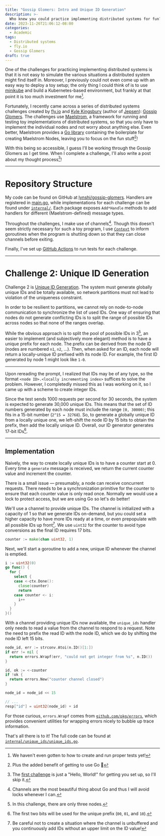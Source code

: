 ```yaml
---
title: "Gossip Glomers: Intro and Unique ID Generation"
description: >-
  Who knew you could practice implementing distributed systems for fun?
date: 2023-11-26T21:06:12-08:00
categories:
  - Academic
tags:
  - Distributed systems
  - fly.io
  - Gossip Glomers
draft: true
---
```


One of the challenges for practicing implementing distributed systems is that it is not easy to simulate the various situations a distributed system might find itself in. Moreover, I previously could not even come up with an easy way to deploy a toy setup; the only thing I could think of is to use [minikube](https://minikube.sigs.k8s.io/docs/) and build a Kubernetes-based environment, but frankly at that point it is too much investment for me[^0].

Fortunately, I recently came across a series of distributed systems challenges created by [fly.io](https://fly.io/) and [Kyle Kingsbury](https://aphyr.com/about) (author of [Jepsen](https://jepsen.io/)): [Gossip Glomers](https://fly.io/dist-sys/). The challenges use [Maelstrom](https://github.com/jepsen-io/maelstrom), a framework for running and testing toy implementations of distributed systems, so that you only have to implement the individual nodes and not worry about anything else. Even better, Maelstrom provides a [Go library](https://pkg.go.dev/github.com/jepsen-io/maelstrom/demo/go) containing the boilerplate for creating Maelstrom Nodes, leaving you to focus on the fun stuff[^1]!

With this being so accessible, I guess I'll be working through the Gossip Glomers as I get time. When I complete a challenge, I'll also write a post about my thought process[^2]!

---
# Repository Structure
My code can be found on GitHub at [lynshi/gossip-glomers](https://github.com/lynshi/gossip-glomers). Handlers are registered in [main.go](https://github.com/lynshi/gossip-glomers/blob/main/main.go), while implementations for each challenge can be found under [`internal/`](https://github.com/lynshi/gossip-glomers/tree/main/internal). Each package exposes `Add*Handle` methods to add handlers for different (Maelstrom-defined) message types.

Throughout the challenges, I make use of channels[^5]. Though this doesn't seem strictly necessary for such a toy program, I use [`Context`](https://pkg.go.dev/context) to inform goroutines when the program is shutting down so that they can close channels before exiting.

Finally, I've set up [GitHub Actions](https://github.com/lynshi/gossip-glomers/blob/main/.github/workflows/tests.yml) to run tests for each challenge.

---
# Challenge 2: Unique ID Generation
Challenge 2 is [Unique ID Generation](https://fly.io/dist-sys/2/). The system must generate globally unique IDs and be totally available, so network partitions must not lead to violation of the uniqueness constraint.

In order to be resilient to partitions, we cannot rely on node-to-node communication to synchronize the list of used IDs. One way of ensuring that nodes do not generate conflicting IDs is to split the range of possible IDs across nodes so that none of the ranges overlap.

While the obvious approach is to split the pool of possible IDs in 3[^3], an easier to implement (and subjectively more elegant) method is to have a unique prefix for each node. The prefix can be derived from the node ID (nodes are numbered `n1`, `n2`, ...). Then, when asked for an ID, each node will return a locally-unique ID prefixed with its node ID. For example, the first ID generated by node 1 might look like `1-0`.

---

Upon rereading the prompt, I realized that IDs may be of any type, so the format `<node ID>.<locally incrementing index>` suffices to solve the problem. However, I completedly missed this as I was working on it, so I came up with a scheme to create integer IDs.

Since the test sends 1000 requests per second for 30 seconds, the system is expected to generate 30,000 unique IDs. This means that the set of ID numbers generated by each node must include the range `[0, 30000)`; this fits in a 15-bit number (`2^15 = 32768`). So, to generate a globally unique ID from a locally unique one, we left-shift the node ID by 15 bits to obtain the prefix, then add the locally unique ID. Overall, our ID generator generates 17-bit IDs[^4].

---
## Implementation

Naively, the way to create locally unique IDs is to have a counter start at 0. Every time a `generate` message is received, we return the current counter value and increment the counter.

There is a small issue — presumably, a node can receive concurrent requests. There needs to be a synchronization primitive for the counter to ensure that each counter value is only read once. Normally we would use a lock to protect access, but we are using Go so let's do better!

We'll use a channel to provide unique IDs. The channel is initialized with a capacity of 1 so that we generate IDs on-demand, but you could set a higher capacity to have more IDs ready at a time, or even prepopulate with all possible IDs up front[^6]. We use `uint32` for the counter to avoid type conversions as the final ID requires 17 bits.
```go
counter := make(chan uint32, 1)
```

Next, we'll start a goroutine to add a new, unique ID whenever the channel is emptied.
```go
i := uint32(0)
go func() {
  for {
    select {
    case <-ctx.Done():
      close(counter)
      return
    case counter <- i:
      i++
    }
  }
}()
```

With a channel providing unique IDs now available, the `unique_ids` handler only needs to read a value from the channel to respond to a request. Note the need to prefix the read ID with the node ID, which we do by shifting the node ID left 15 bits.
```go
node_id, err := strconv.Atoi(n.ID()[1:])
if err != nil {
  return errors.Wrapf(err, "could not get integer from %s", n.ID())
}

id, ok := <-counter
if !ok {
  return errors.New("counter channel closed")
}

node_id = node_id << 15

// ...
resp["id"] = uint32(node_id) + id
```

For those curious, `errors.Wrapf` comes from [`github.com/pkg/errors`](github.com/pkg/errors), which provides convenient utilities for wrapping errors nicely to bubble up trace information.

That's all there is to it! The full code can be found at [`internal/unique_ids/unique_ids.go`](https://github.com/lynshi/gossip-glomers/blob/main/internal/unique_ids/unique_ids.go).

<!--- Footnotes -->

[^0]: We haven't even gotten to how to create and run proper tests yet!
[^1]: Plus the added benefit of getting to use Go 🤣
[^2]: The [first challenge](https://fly.io/dist-sys/1/) is just a "Hello, World!" for getting you set up, so I'll skip it.
[^3]: In this challenge, there are only three nodes.
[^4]: The first two bits will be used for the unique prefix (`00`, `01`, and `10`).
[^5]: Channels are the most beautiful thing about Go and thus I will avoid locks whenever I can.
[^6]: Be careful not to create a situation where the channel is unbuffered and you continuously add IDs without an upper limit on the ID value!
